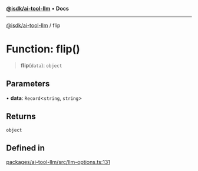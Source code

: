[**@isdk/ai-tool-llm**](../README.md) • **Docs**

***

[@isdk/ai-tool-llm](../globals.md) / flip

# Function: flip()

> **flip**(`data`): `object`

## Parameters

• **data**: `Record`\<`string`, `string`\>

## Returns

`object`

## Defined in

[packages/ai-tool-llm/src/llm-options.ts:131](https://github.com/isdk/ai-tool-llm.js/blob/c551b330a82a79e61c6412bbe0899ddc282205b8/src/llm-options.ts#L131)
